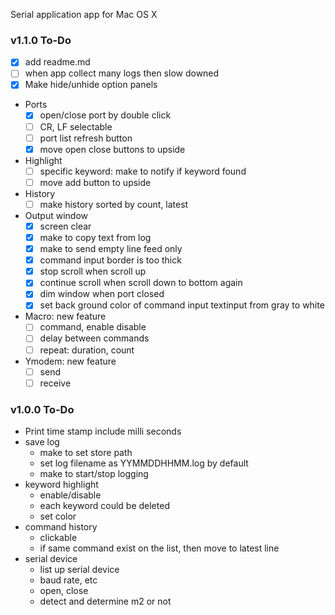 Serial application app for Mac OS X

### v1.1.0 To-Do
- [x] add readme.md
- [ ] when app collect many logs then slow downed
- [x] Make hide/unhide option panels 
- Ports
    - [x] open/close port by double click
    - [ ] CR, LF selectable
    - [ ] port list refresh button
    - [x] move open close buttons to upside
- Highlight
    - [ ] specific keyword: make to notify if keyword found
    - [ ] move add button to upside
- History
    - [ ] make history sorted by count, latest
- Output window
    - [x] screen clear
    - [x] make to copy text from log
    - [x] make to send empty line feed only
    - [x] command input border is too thick
    - [x] stop scroll when scroll up
    - [x] continue scroll when scroll down to bottom again
    - [x] dim window when port closed
    - [x] set back ground color of command input textinput from gray to white
- Macro: new feature
    - [ ] command, enable disable
    - [ ] delay between commands
    - [ ] repeat: duration, count
- Ymodem: new feature
    - [ ] send
    - [ ] receive

### v1.0.0 To-Do
- Print time stamp include milli seconds
- save log
    - make to set store path
    - set log filename as YYMMDDHHMM.log by default
    - make to start/stop logging
- keyword highlight
    - enable/disable
    - each keyword could be deleted
    - set color
- command history
    - clickable
    - if same command exist on the list, then move to latest line
- serial device
    - list up serial device
    - baud rate, etc
    - open, close
    - detect and determine m2 or not

